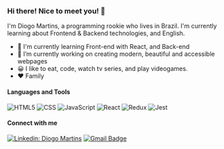 ### Hi there! Nice to meet you! :wave:

I'm Diogo Martins, a programming rookie who lives in Brazil. I'm currently learning about Frontend & Backend technologies, and English. 

- :seedling: I'm currently learning Front-end with React, and Back-end
- :telescope: I’m currently working on creating modern, beautiful and accessible webpages
- :grinning: I like to eat, code, watch tv series, and play videogames.
- :heart: Family

<!-- <br> -->

#### Languages and Tools

![HTML5](https://img.shields.io/badge/-HTML5-333333?style=flat&logo=)
![CSS](https://img.shields.io/badge/-CSS-333333?style=flat&logo=)
![JavaScript](https://img.shields.io/badge/-JavaScript-333333?style=flat&logo=)
![React](https://img.shields.io/badge/-React-333333?style=flat)
![Redux](https://img.shields.io/badge/-Redux-333333?style=flat)
![Jest](https://img.shields.io/badge/-Jest-333333?style=flat)
  
<!-- <br> -->
  
<!-- <img align="left" src="https://github-readme-stats.vercel.app/api/top-langs/?username=geoalt&theme=dracula&hide_langs_below=1" /> -->


#### Connect with me
[![Linkedin: Diogo Martins](https://img.shields.io/badge/-Linkedin-006bed?style=flat-square&logo=Linkedin&logoColor=white&link=https://www.linkedin.com/in/geomartins/)](https://www.linkedin.com/in/geomartins/)
[![Gmail Badge](https://img.shields.io/badge/-Gmail-006bed?style=flat-square&logo=Gmail&logoColor=white&link=mailto:me.martinsfe@gmail.com)](mailto:me.martinsfe@gmail.com)

<!-- <br> -->
